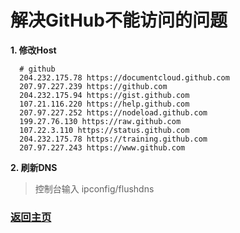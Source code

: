# 解决GitHub不能访问的问题

**1. 修改Host**

```
  # github
  204.232.175.78 https://documentcloud.github.com
  207.97.227.239 https://github.com
  204.232.175.94 https://gist.github.com
  107.21.116.220 https://help.github.com
  207.97.227.252 https://nodeload.github.com
  199.27.76.130 https://raw.github.com
  107.22.3.110 https://status.github.com
  204.232.175.78 https://training.github.com
  207.97.227.243 https://www.github.com
```

**2. 刷新DNS**

> 控制台输入 ipconfig/flushdns

### [返回主页](/README.md)
